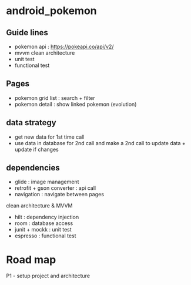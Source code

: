 # android_pokemon

## Guide lines

- pokemon api : https://pokeapi.co/api/v2/
- mvvm clean architecture
- unit test
- functional test

## Pages

- pokemon grid list : search + filter
- pokemon detail : show linked pokemon (evolution)

## data strategy

- get new data for 1st time call
- use data in database for 2nd call and make a 2nd call to update data + update if changes
  
## dependencies

- glide : image management
- retrofit + gson converter : api call
- navigation : navigate between pages

clean architecture & MVVM
- hilt : dependency injection
- room : database access
- junit + mockk : unit test
- espresso : functional test

# Road map

P1 - setup project and architecture
